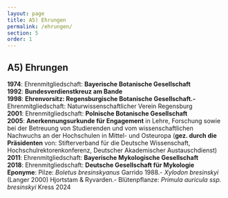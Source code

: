 ```yaml
---
layout: page
title: A5) Ehrungen
permalink: /ehrungen/
section: 5
order: 1
---
```


## A5) Ehrungen

**1974**: Ehrenmitgliedschaft: **Bayerische Botanische Gesellschaft**
<br>**1992**: **Bundesverdienstkreuz am Bande**
<br>**1998**: **Ehrenvorsitz: Regensburgische Botanische Gesellschaft.-** Ehrenmitgliedschaft: Naturwissenschaftlicher Verein Regensburg
<br>**2001**: Ehrenmitgliedschaft: **Polnische Botanische Gesellschaft**
<br>**2005**: **Anerkennungsurkunde für Engagement** in Lehre, Forschung sowie bei der Betreuung von Studierenden und vom wissenschaftlichen Nachwuchs an der Hochschulen in Mittel- und Osteuropa (**gez. durch die Präsidenten** von: Stifterverband für die Deutsche Wissenschaft, Hochschulrektorenkonferenz, Deutscher Akademischer Austauschdienst)
<br>**2011**: Ehrenmitgliedschaft: **Bayerische Mykologische Gesellschaft**
<br>**2018**: Ehrenmitgliedschaft: **Deutsche Gesellschaft für Mykologie**
<br>**Eponyme**: Pilze: *Boletus bresinskyanus* Garrido 1988.- *Xylodon bresinskyi* (Langer 2000) Hjortstam & Ryvarden.- Blütenpflanze: *Primula auricula ssp. bresinskyi* Kress 2024
